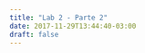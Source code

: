 ```yaml
---
title: "Lab 2 - Parte 2"
date: 2017-11-29T13:44:40-03:00
draft: false
---
```

<script src="https://d3js.org/d3.v4.min.js"></script>
<link rel="stylesheet" href="https://maxcdn.bootstrapcdn.com/bootstrap/3.3.6/css/bootstrap.min.css">
<div class="mychart" id="chart"></div>

<style>

  .mychart text {
    font: 12px sans-serif;
    text-anchor: left;
  }
</style>

<script type="text/javascript">
"use strict"

function desenhaBarras(dados) {
  var alturaSVG = 400, larguraSVG = 700;
  var	margin = {top: 10, right: 20, bottom:30, left: 45}, // para descolar a vis das bordas do grafico
      larguraVis = larguraSVG - margin.left - margin.right,
      alturaVis = alturaSVG - margin.top - margin.bottom;

  var grafico = d3.select('#chart') // cria elemento <svg> com um <g> dentro
    .append('svg')
      .attr('width', larguraVis + margin.left + margin.right)
      .attr('height', alturaVis + margin.top + margin.bottom)
    .append('g') // para entender o <g> vá em x03-detalhes-svg.html
      .attr('transform', 'translate(' +  margin.left + ',' + margin.top + ')');

  let buscaMaxDez = () => {
    let maior = 0;
    for (let index = 0; index < dados.length; index++) {
      let atual = dados[index].dez_percentil;
      if (atual > maior) {
        maior = atual;
      }
    }console.log(maior);
    return maior;

  }

  let buscaMaxNoventa = () => {
    let maior = 0;
    for (let index = 0; index < dados.length; index++) {
      let atual = dados[index].noventa_percentil;
      if (atual > maior) {
        maior = atual;
      }
    }
    return maior;
  }

  let reposicionaEmX = (valor) => {
    return (valor * larguraVis)/buscaMaxNoventa();
  }

  let reposicionaEmY = (valor) => {
    return alturaVis - (valor * alturaVis)/buscaMaxDez();
  }

  let minMediana = () => {
    let menor = dados[0].mediana;
    for (let index = 0; index < dados.length; index++) {
      let atual = dados[index].mediana;
      if (atual < menor) {
        menor = atual;
      }
    }
    return menor;
  }

  let maxMediana = () => {
    let maior = 0;
    for (let index = 0; index < dados.length; index++) {
      let atual = dados[index].mediana;
      if (atual > maior) {
        maior = atual;
      }
    }
    return maior;
  }

  let preenchimento = d3.scaleLinear()
    .domain([minMediana(), maxMediana()])
    .range(["#4169E1","#ADD8E6"])
    .clamp("true");


  var x = d3.scaleLinear()
    .domain([0,buscaMaxNoventa()])
    .range([0, larguraVis]); // Configure essa escala com domain, range e padding

  var y = d3.scaleLinear()
    .domain([0, buscaMaxDez()])
    .range([alturaVis,0]) // Configure essa escala com domain e range
                           // Lembre que uma escala pode converter de 1..10 -> 100..1
  // === ATÉ DAQUI ===

  grafico.selectAll('g')
          .data(dados)
          .enter()
            .append('circle')
              .attr('cx', d => reposicionaEmX(d.noventa_percentil))   // usando a escala definida acima
              .attr('cy', d => reposicionaEmY(d.dez_percentil))
              .attr('fill', d => preenchimento(d.mediana))
              .attr('r', 3);

  grafico.append("g")
          .attr("class", "x axis")
          .attr("transform", "translate(0," + alturaVis + ")")
          .call(d3.axisBottom(x)); // magica do d3: gera eixo a partir da escala

  grafico.append('g')
          .attr('transform', 'translate(0,0)')
          .call(d3.axisLeft(y))  // gera eixo a partir da escala

  grafico.append("text")
    .attr("transform", "translate(-30," + (alturaVis + margin.top)/2 + ") rotate(-90)")
    .text("10-percentil");
}

d3.json('boqueirao-por-mes.json', function(dados) {
  console.log("provavelmente acontece depois")
  desenhaBarras(dados);
});

console.log("provavelmente acontece primeiro") // me apague quando entender.

</script>
